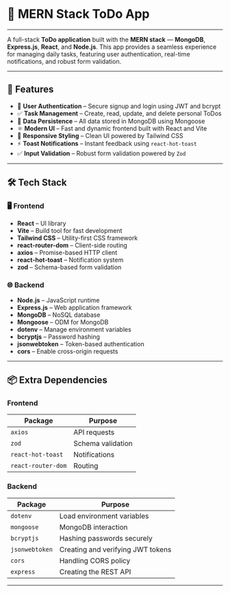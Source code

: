 # 🚀 MERN Stack ToDo App

---

A full-stack **ToDo application** built with the **MERN stack** — **MongoDB**, **Express.js**, **React**, and **Node.js**. This app provides a seamless experience for managing daily tasks, featuring user authentication, real-time notifications, and robust form validation.

---

## 🧩 Features

- 🔐 **User Authentication** – Secure signup and login using JWT and bcrypt  
- ✅ **Task Management** – Create, read, update, and delete personal ToDos  
- 💾 **Data Persistence** – All data stored in MongoDB using Mongoose  
- ⚛️ **Modern UI** – Fast and dynamic frontend built with React and Vite  
- 🎨 **Responsive Styling** – Clean UI powered by Tailwind CSS  
- ⚡ **Toast Notifications** – Instant feedback using `react-hot-toast`  
- ✅ **Input Validation** – Robust form validation powered by `Zod`  

---

## 🛠 Tech Stack

### 🖥 Frontend

- **React** – UI library  
- **Vite** – Build tool for fast development  
- **Tailwind CSS** – Utility-first CSS framework  
- **react-router-dom** – Client-side routing  
- **axios** – Promise-based HTTP client  
- **react-hot-toast** – Notification system  
- **zod** – Schema-based form validation  

### 🌐 Backend

- **Node.js** – JavaScript runtime  
- **Express.js** – Web application framework  
- **MongoDB** – NoSQL database  
- **Mongoose** – ODM for MongoDB  
- **dotenv** – Manage environment variables  
- **bcryptjs** – Password hashing  
- **jsonwebtoken** – Token-based authentication  
- **cors** – Enable cross-origin requests  

---

## 📦 Extra Dependencies

### Frontend

| Package             | Purpose                            |
|---------------------|------------------------------------|
| `axios`             | API requests                       |
| `zod`               | Schema validation                  |
| `react-hot-toast`   | Notifications                      |
| `react-router-dom`  | Routing                            |

### Backend

| Package         | Purpose                                      |
|------------------|----------------------------------------------|
| `dotenv`         | Load environment variables                   |
| `mongoose`       | MongoDB interaction                          |
| `bcryptjs`       | Hashing passwords securely                   |
| `jsonwebtoken`   | Creating and verifying JWT tokens            |
| `cors`           | Handling CORS policy                         |
| `express`        | Creating the REST API                        |

---


